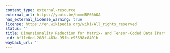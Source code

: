 ```yaml
---
content_type: external-resource
external_url: https://youtu.be/hmmnRF66hOA
has_external_license_warning: true
license: https://en.wikipedia.org/wiki/All_rights_reserved
status: ''
title: Dimensionality Reduction for Matrix- and Tensor-Coded Data [Part 1]
uid: bf11e6ed-208f-463a-95fb-e95698c8401b
wayback_url: ''
---
```

